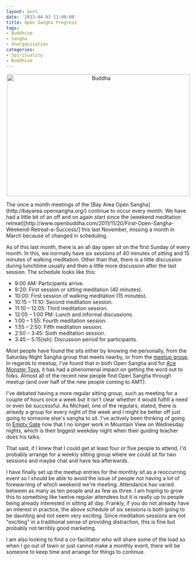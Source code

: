 ```yaml
--- 
layout: post
date: '2013-04-03 11:00:00'
title: Open Sangha Progress
tags: 
- Buddhism
- Sangha
- Unorganization
categories:
- Spirituality
- Buddhism
---
```

<p style="text-align: center"><a href="http://www.flickr.com/photos/fchungcw/5678875043/" title="Buddha by fra-NCIS, on Flickr"><img src="http://farm6.staticflickr.com/5182/5678875043_bdd0e16342.jpg" width="500" height="333" alt="Buddha"></a></p>
The once a month meetings of the [Bay Area Open Sangha](http://bayarea.opensangha.org/) continue to occur every month. We have had a little bit of an off and on again start since the (weekend meditation retreat)[http://www.openbuddha.com/2011/11/20/First-Open-Sangha-Weekend-Retreat-a-Success/] this last November, missing a month in March because of changed in scheduling.

As of this last month, there is an all day open sit on the first Sunday of every month. In this, we normally have six sessions of 40 minutes of sitting and 15 minutes of walking meditation. Other than that, there is a little discussion during lunchtime usually and then a little more discussion after the last session. The schedule looks like this:

* 9:00 AM: Participants arrive.
* 9:20: First session or sitting meditation (40 minutes).
* 10:00: First session of walking meditation (15 minutes).
* 10:15 – 11:10: Second meditation session.
* 11:10 – 12:05: Third meditation session.
* 12:05 – 1:00 PM: Lunch and informal discussions.
* 1:00 – 1:55: Fourth meditation session.
* 1:55 – 2:50: Fifth meditation session.
* 2:50 – 3:45: Sixth meditation session.
* 3:45 – 5:15(ish): Discussion period for participants.

Most people have found the sits either by knowing me personally, from the Saturday Night Sangha group that meets nearby, or from the [meetup group](http://www.meetup.com/Bay-Area-Open-Sangha/). In regards to meetup, I've found that in both Open Sangha and for [Ace Monster Toys](http://www.acemonstertoys.org), it has had a phenomenal impact on getting the word out to folks. Almost all of the recent new people find Open Sangha through meetup (and over half of the new people coming to AMT). 

I've debated having a more regular sitting group, such as meeting for a couple of hours once a week but it isn't clear whether it would fulfill a need or even be successful. As Michael, one of the regulars, stated, there is already a group for every night of the week and I might be better off just going to someone else's sangha to sit. I've actively been thinking of going to [Empty Gate](http://emptygatezen.com) now that I no longer work in Mountain View on Wednesday nights, which is their biggest weekday night when their guiding teacher does his talks. 

That said, if I knew that I could get at least four or five people to attend, I'd probably arrange for a weekly sitting group where we could sit for two sessions and maybe chat and have tea afterwards.

I have finally set up the meetup entries for the monthly sit as a reoccurring event so I should be able to avoid the issue of people not having a lot of forewarning of which weekend we're meeting. Attendance has varied between as many as ten people and as few as three. I am hoping to grow this to something like twelve regular attendees but it is really up to people being already interested in sitting all day. Frankly, if you do not already have an interest in practice, the above schedule of six sessions is both going to be daunting and not seem very exciting. Since meditation sessions are not "exciting" in a traditional sense of providing distraction, this is fine but probably not terribly good marketing. 

I am also looking to find a co-facilitator who will share some of the load so when I go out of town or just cannot make a monthly event, there will be someone to keep time and arrange for things to continue.